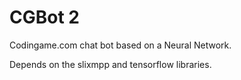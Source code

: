# CGBot 2
Codingame.com chat bot based on a Neural Network.

Depends on the slixmpp and tensorflow libraries.